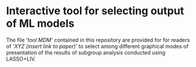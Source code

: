 # **Interactive tool for selecting output of ML models**
The file '_tool MDM_' contained in this repository are provided for for readers of '_XYZ (insert link to paper)_' to select among different graphical modes of presentation of the results of subgroup analysis conducted using LASSO+LIV.
